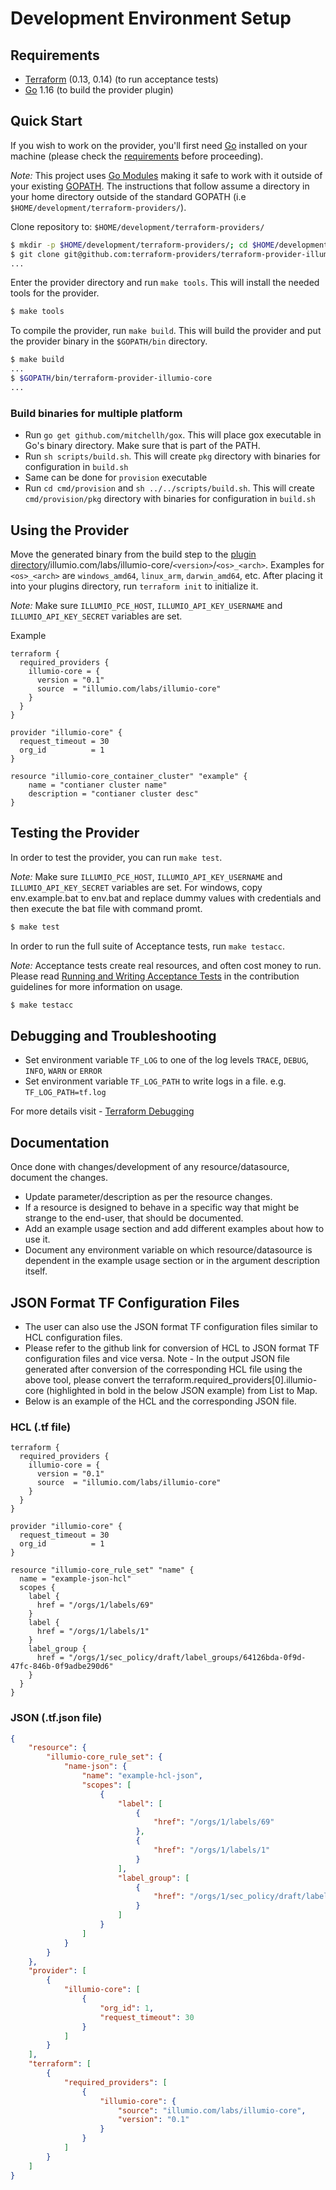 # Development Environment Setup

## Requirements

- [Terraform](https://www.terraform.io/downloads.html) (0.13, 0.14) (to run acceptance tests)
- [Go](https://golang.org/doc/install) 1.16 (to build the provider plugin)

## Quick Start

If you wish to work on the provider, you'll first need [Go](http://www.golang.org) installed on your machine (please check the [requirements](#requirements) before proceeding).

*Note:* This project uses [Go Modules](https://blog.golang.org/using-go-modules) making it safe to work with it outside of your existing [GOPATH](http://golang.org/doc/code.html#GOPATH). The instructions that follow assume a directory in your home directory outside of the standard GOPATH (i.e `$HOME/development/terraform-providers/`).

Clone repository to: `$HOME/development/terraform-providers/`

```sh
$ mkdir -p $HOME/development/terraform-providers/; cd $HOME/development/terraform-providers/
$ git clone git@github.com:terraform-providers/terraform-provider-illumio-core
...
```

Enter the provider directory and run `make tools`. This will install the needed tools for the provider.

```sh
$ make tools
```

To compile the provider, run `make build`. This will build the provider and put the provider binary in the `$GOPATH/bin` directory.

```sh
$ make build
...
$ $GOPATH/bin/terraform-provider-illumio-core
...
```

### Build binaries for multiple platform

- Run `go get github.com/mitchellh/gox`. This will place gox executable in Go's binary directory. Make sure that is part of the PATH.
- Run `sh scripts/build.sh`. This will create `pkg` directory with binaries for configuration in `build.sh`
- Same can be done for `provision` executable
- Run `cd cmd/provision` and  `sh ../../scripts/build.sh`. This will create `cmd/provision/pkg` directory with binaries for configuration in `build.sh`

## Using the Provider

Move the generated binary from the build step to the [plugin directory](https://www.terraform.io/docs/cli/config/config-file.html#implied-local-mirror-directories)/illumio.com/labs/illumio-core/`<version>`/`<os>_<arch>`. Examples for `<os>_<arch>` are `windows_amd64`, `linux_arm`, `darwin_amd64`, etc. After placing it into your plugins directory, run `terraform init` to initialize it.

*Note:* Make sure `ILLUMIO_PCE_HOST`, `ILLUMIO_API_KEY_USERNAME` and `ILLUMIO_API_KEY_SECRET` variables are set.

Example
```hcl
terraform {
  required_providers {
    illumio-core = {
      version = "0.1"
      source  = "illumio.com/labs/illumio-core"
    }
  }
}

provider "illumio-core" {
  request_timeout = 30
  org_id          = 1
}

resource "illumio-core_container_cluster" "example" {
    name = "contianer cluster name"
    description = "contianer cluster desc"
}
```

## Testing the Provider

In order to test the provider, you can run `make test`.

*Note:* Make sure `ILLUMIO_PCE_HOST`, `ILLUMIO_API_KEY_USERNAME` and `ILLUMIO_API_KEY_SECRET` variables are set. For windows, copy env.example.bat to env.bat and replace dummy values with credentials and then execute the bat file with command promt.

```sh
$ make test
```

In order to run the full suite of Acceptance tests, run `make testacc`.

*Note:* Acceptance tests create real resources, and often cost money to run. Please read [Running and Writing Acceptance Tests](contributing/running-and-writing-acceptance-tests.md) in the contribution guidelines for more information on usage.

```sh
$ make testacc
```

## Debugging and Troubleshooting

- Set environment variable `TF_LOG` to one of the log levels `TRACE`, `DEBUG`, `INFO`, `WARN` or `ERROR`
- Set environment variable `TF_LOG_PATH` to write logs in a file. e.g. `TF_LOG_PATH=tf.log`

For more details visit - [Terraform Debugging](https://www.terraform.io/docs/internals/debugging.html)

## Documentation

Once done with changes/development of any resource/datasource, document the changes.

- Update parameter/description as per the resource changes.
- If a resource is designed to behave in a specific way that might be strange to the end-user, that should be documented.
- Add an example usage section and add different examples about how to use it.
- Document any environment variable on which resource/datasource is dependent in the example usage section or in the argument description itself.

## JSON Format TF Configuration Files
- The user can also use the JSON format TF configuration files similar to HCL configuration files. 
- Please refer to the github link for conversion of HCL to JSON format TF configuration files and vice versa. Note - In the output JSON file generated after conversion of the corresponding HCL file using the above tool, please convert the  terraform.required_providers[0].illumio-core (highlighted in bold in the below JSON example) from List to Map.
- Below is an example of the HCL and the corresponding JSON file.

### HCL (.tf file)

```hcl
terraform {
  required_providers {
    illumio-core = {
      version = "0.1"
      source  = "illumio.com/labs/illumio-core"
    }
  }
}

provider "illumio-core" {
  request_timeout = 30
  org_id          = 1
}

resource "illumio-core_rule_set" "name" {
  name = "example-json-hcl"
  scopes {
    label {
      href = "/orgs/1/labels/69"
    }
    label {
      href = "/orgs/1/labels/1"
    }
    label_group {
      href = "/orgs/1/sec_policy/draft/label_groups/64126bda-0f9d-47fc-846b-0f9adbe290d6"
    }
  }
}
```

### JSON (.tf.json file)

```JSON
{
    "resource": {
        "illumio-core_rule_set": {
            "name-json": {
                "name": "example-hcl-json",
                "scopes": [
                    {
                        "label": [
                            {
                                "href": "/orgs/1/labels/69"
                            },
                            {
                                "href": "/orgs/1/labels/1"
                            }
                        ],
                        "label_group": [
                            {
                                "href": "/orgs/1/sec_policy/draft/label_groups/64126bda-0f9d-47fc-846b-0f9adbe290d6"
                            }
                        ]
                    }
                ]
            }
        }
    },
    "provider": [
        {
            "illumio-core": [
                {
                    "org_id": 1,
                    "request_timeout": 30
                }
            ]
        }
    ],
    "terraform": [
        {
            "required_providers": [
                {
                    "illumio-core": {
                        "source": "illumio.com/labs/illumio-core",
                        "version": "0.1"
                    }
                }
            ]
        }
    ]
}
```